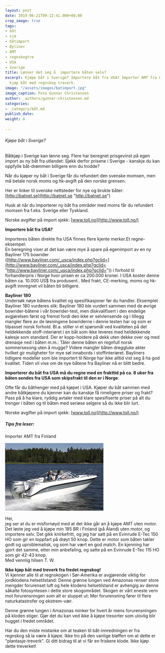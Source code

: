 ```yaml
---
layout: post
date: 2019-06-21T09:12:41.000+00:00
crop_image: true
tags:
- båt
- sjø
- båtimport
- Byliner
- AMT
- regnskogtre
- USA
- Sverige
title: Lønner det seg å  importere båten selv?
excerpt: Kjøpe båt i Sverige? Importere båt fra USA? Importer AMT fra Finland? Ikke
  kjøp båt med regnskog treverk.
image: "/assets/images/batimport.jpg"
image_caption: Foto Gunnar Christensen
author: _authors/gunnar-christensen.md
categories:
- _category/båt.md
publish_date: 
weight: 8

---
```

###### Kjøpe båt i Sverige?

Båtkjøp i Sverige kan lønne seg. Flere har beregnet prisgevinst på egen import av ny båt fra utlandet: Sjekk derfor prisene i Sverige - kanskje du kan oppfylle båt-drømmen billigere enn du trodde?

Når du kjøper ny båt i Sverige får du refundert den svenske momsen, men må betale norsk moms og hk-avgift på den norske grensen.

Her er linker til svenske nettsteder for nye og brukte båter:  
[http://batnet.se](http://batnet.se "http://batnet.se")

Husk at når du importerer ny båt fra områder med moms får du refundert momsen fra f.eks. Sverige eller Tyskland.

Norske avgifter på import sjekk: [www.toll.no](http://www.toll.no/)

**Importere båt fra USA?**

Importeres båten direkte fra USA finnes flere kjente merker.Et regne-eksempel:  
En beregning viser at det kan være mye å spare på egenimport av en ny Bayliner 175 bowrider  
([http://www.bayliner.com/_usca/index.php?gclid=](http://www.bayliner.com/_usca/index.php?gclid= "http://www.bayliner.com/_usca/index.php?gclid=")) i forhold til forhandlerpris i Norge hvor prisen er ca 200.000 kroner. I USA koster denne båten ca. 10.000 US$ fra produsent.. Med frakt, CE-merking, moms og hk-avgift innregnet vil båten bli billigere.

**Bayliner 180**  
Undersøk nøye båtens kvalitet og spesifikasjoner før du handler. Eksemplet Bayliner 180 vurderes slik: Bayliner 180 ble vurdert sammen med de øvrige bowrider-båtene i vår bowrider-test, men diskvalifisert i den endelige avgjørelsen først og fremst fordi den ikke er selvlensende og i tillegg mangler flere av de løsningene bowriderne i denne testen har og som er tilpasset norsk forhold. Bl.a. stiller vi et spørsmål ved kvaliteten på det heldekkende stoff-interiøret i en båt som ikke leveres med heldekkende kalesje som standard. Der er kopp-holdere på dekk uten dekke over og med drenasje ned i båten m.m.: Tåler denne båten en regnfull norsk sommersesong uten å mugge? Videre mangler båten dreggluke akter hvilket gir muligheter for mye søl innabords i stoffinteriøret. Bayliners tidligere modeller som ble importert til Norge har ikke alltid vist seg å ha god kvalitet. Tiden vil vise om de nye båtene fra Bayliner nå er blitt bedre.

**Importerer du båt fra USA må du regne med en frakttid på ca. 8 uker fra båten sendes fra USA som skipsfrakt til den er i Norge**.

Ofte får du båthenger med på kjøpet i USA. Kjøper du båt sammen med andre båtkjøpere du kjenner kan du kanskje få rimeligere priser og frakt? Pass på å ha klare, ryddig avtaler med klare spesifiserte priser på alt du trenger i båten og til båten med seriøse selgere så du ikke blir lurt.

Norske avgifter på import sjekk: [www.toll.no](http://www.toll.no/)

##### Tips fra leser:

Importer AMT fra Finland

![](/assets/images/amt185br.2.jpg)

Hei,  
jeg ser at du er misfornøyd med at det ikke går an å kjøpe AMT uten motor. Det løste jeg ved å kjøpe min 185 BR i Finland (på Åland) uten motor, og importere selv. Det gikk knirkefritt, og jeg har satt på en Evinrude E-Tec 150 HO som gir en toppfart på drøyt 50 knop. Dette er motor som båten takler godt og uproblematisk, og som har vært en god match. En kjenning har gjort det samme, etter min anbefaling, og satte på en Evinrude E-Tec 115 HO som gir 42-43 knop.  
Med vennlig hilsen T. W.

**Ikke kjøp båt med treverk fra fredet regnskog!**  
Vi kjenner alle til at regnskogen i Sør-Amerika er avgjørende viktig for jordklodens helsetilstand: Denne grønne lungen ved Amazonas renser store mengder forurenset luft og hele klodens helsetilstand er avhengig av denne såkalte fotosyntesen i dette store skogområdet. Skogen er vårt eneste vern mot forurensningen som alt er sluppet ut: Mer forurensning fører til flere naturkatastrofer og ekstrem-vær.

Denne grønne lungen i Amazonas minker for hvert år mens forurensningen på kloden stiger. Gjør det du kan ved ikke å kjøpe tresorter som ulovlig blir hugget i fredet området.

Har du den miste mistanke om at teaken til båt-innredningen er fra regnskog så la være å kjøpe. Ikke tro på den vanlige bløffen om at dette er "plantasje-treverk". Gi ditt bidrag til at vi får en friskere klode. Ikke kjøp dette treverket!